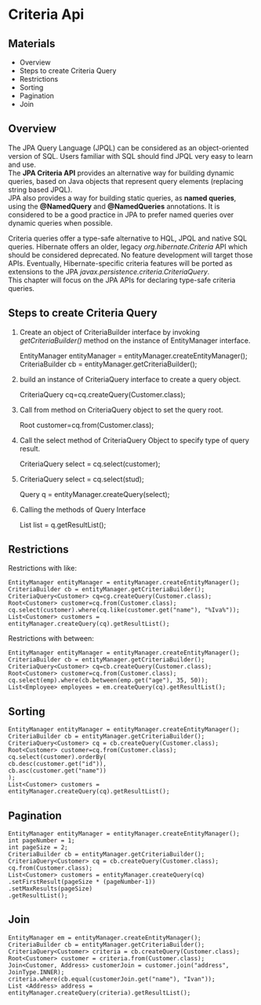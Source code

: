 # Criteria Api

## Materials
+ Overview
+ Steps to create Criteria Query
+ Restrictions
+ Sorting
+ Pagination
+ Join

## Overview
The JPA Query Language (JPQL) can be considered as an object-oriented version of SQL. Users familiar with SQL should 
find JPQL very easy to learn and use. </br>
The **JPA Criteria API** provides an alternative way for building dynamic queries,  based on Java objects that represent
query elements (replacing string based JPQL).</br>
JPA also provides a way for building static queries, as **named queries**, using the **@NamedQuery** and
**@NamedQueries** annotations. It is considered to be a good practice in JPA to prefer named queries over
dynamic queries when possible.

Criteria queries offer a type-safe alternative to HQL, JPQL and native SQL queries. Hibernate offers an older, 
legacy _org.hibernate.Criteria_ API which should be considered deprecated. No feature development will target those APIs.
Eventually, Hibernate-specific criteria features will be ported as extensions to the JPA 
_javax.persistence.criteria.CriteriaQuery_.</br>
This chapter will focus on the JPA APIs for declaring type-safe criteria queries.

## Steps to create Criteria Query
1) Create an object of CriteriaBuilder interface by invoking _getCriteriaBuilder()_ method on the instance of
EntityManager interface.</br>

    
    EntityManager entityManager = entityManager.createEntityManager();
    CriteriaBuilder cb = entityManager.getCriteriaBuilder();
2) build an instance of CriteriaQuery interface to create a query object.

   
    CriteriaQuery<Customer> cq=cq.createQuery(Customer.class);  
3) Call from method on CriteriaQuery object to set the query root.

    
    Root<Customer> customer=cq.from(Customer.class);
4) Call the select method of CriteriaQuery Object to specify type of query result.

   
    CriteriaQuery<Customer> select = cq.select(customer); 
5) CriteriaQuery<StudentEntity> select = cq.select(stud);  

    
    Query q = entityManager.createQuery(select);  
6) Calling the methods of Query Interface


    List<Customer> list = q.getResultList();  
## Restrictions
Restrictions with like:

    EntityManager entityManager = entityManager.createEntityManager();
    CriteriaBuilder cb = entityManager.getCriteriaBuilder();
    CriteriaQuery<Customer> cq=cg.createQuery(Customer.class);  
    Root<Customer> customer=cq.from(Customer.class);
    cq.select(customer).where(cq.like(customer.get("name"), "%Iva%"));
    List<Customer> customers = entityManager.createQuery(cq).getResultList();

Restrictions with between:

    EntityManager entityManager = entityManager.createEntityManager();
    CriteriaBuilder cb = entityManager.getCriteriaBuilder();
    CriteriaQuery<Customer> cq=cb.createQuery(Customer.class);
    Root<Customer> customer=cq.from(Customer.class);
    cq.select(emp).where(cb.between(emp.get("age"), 35, 50));
    List<Employee> employees = em.createQuery(cq).getResultList();

## Sorting 

    EntityManager entityManager = entityManager.createEntityManager();
    CriteriaBuilder cb = entityManager.getCriteriaBuilder();
    CriteriaQuery<Customer> cq = cb.createQuery(Customer.class);
    Root<Customer> customer=cq.from(Customer.class);
    cq.select(customer).orderBy(
    cb.desc(customer.get("id")),
    cb.asc(customer.get("name"))
    );
    List<Customer> customers = entityManager.createQuery(cq).getResultList();

## Pagination

    EntityManager entityManager = entityManager.createEntityManager();
    int pageNumber = 1;
    int pageSize = 2;
    CriteriaBuilder cb = entityManager.getCriteriaBuilder();
    CriteriaQuery<Customer> cq = cb.createQuery(Customer.class);
    cq.from(Customer.class);
    List<Customer> customers = entityManager.createQuery(cq)
    .setFirstResult(pageSize * (pageNumber-1))
    .setMaxResults(pageSize)
    .getResultList();

## Join

    EntityManager em = entityManager.createEntityManager();
    CriteriaBuilder cb = entityManager.getCriteriaBuilder();
    CriteriaQuery<Customer> criteria = cb.createQuery(Customer.class);
    Root<Customer> customer = criteria.from(Customer.class);
    Join<Customer, Address> customerJoin = customer.join("address", JoinType.INNER);
    criteria.where(cb.equal(customerJoin.get("name"), "Ivan"));
    List <Address> address = entityManager.createQuery(criteria).getResultList();
